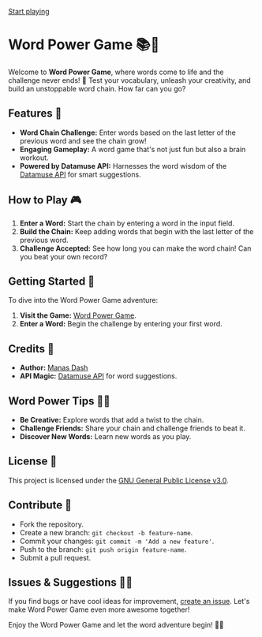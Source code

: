 

[Start playing](https://simplymanas.github.io/wordpower/)


# Word Power Game 📚💪

Welcome to **Word Power Game**, where words come to life and the challenge never ends! 🎉 Test your vocabulary, unleash your creativity, and build an unstoppable word chain. How far can you go?

## Features 🌟

- **Word Chain Challenge:** Enter words based on the last letter of the previous word and see the chain grow!
- **Engaging Gameplay:** A word game that's not just fun but also a brain workout.
- **Powered by Datamuse API:** Harnesses the word wisdom of the [Datamuse API](https://www.datamuse.com/api/) for smart suggestions.

## How to Play 🎮

1. **Enter a Word:** Start the chain by entering a word in the input field.
2. **Build the Chain:** Keep adding words that begin with the last letter of the previous word.
3. **Challenge Accepted:** See how long you can make the word chain! Can you beat your own record?

## Getting Started 🚀

To dive into the Word Power Game adventure:

1. **Visit the Game:** [Word Power Game](https://simplymanas.github.io/wordpower/).
2. **Enter a Word:** Begin the challenge by entering your first word.

## Credits 🙌

- **Author:** [Manas Dash](https://github.com/simplymanas)
- **API Magic:** [Datamuse API](https://www.datamuse.com/api/) for word suggestions.

## Word Power Tips 🧠✨

- **Be Creative:** Explore words that add a twist to the chain.
- **Challenge Friends:** Share your chain and challenge friends to beat it.
- **Discover New Words:** Learn new words as you play.

## License 📜

This project is licensed under the [GNU General Public License v3.0](LICENSE.md).

## Contribute 🤝

- Fork the repository.
- Create a new branch: `git checkout -b feature-name`.
- Commit your changes: `git commit -m 'Add a new feature'`.
- Push to the branch: `git push origin feature-name`.
- Submit a pull request.

## Issues & Suggestions 🐛🔧

If you find bugs or have cool ideas for improvement, [create an issue](https://simplymanas.github.io/wordpower/issues). Let's make Word Power Game even more awesome together!

Enjoy the Word Power Game and let the word adventure begin! 🚀📖


